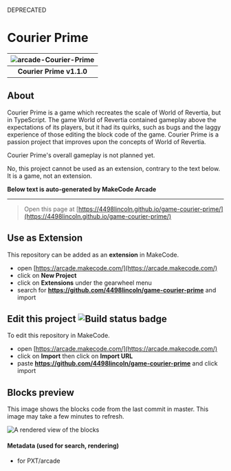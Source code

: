 DEPRECATED

# Courier Prime
| ![arcade-Courier-Prime](https://user-images.githubusercontent.com/49529648/152655061-72a1a339-0b71-4817-9b46-ab5bea41e461.png) |
| :--: |
| **Courier Prime v1.1.0** |

## About
Courier Prime is a game which recreates the scale of World of Revertia, but in TypeScript. The game World of Revertia contained gameplay above the expectations of its players, but it had its quirks, such as bugs and the laggy experience of those editing the block code of the game. Courier Prime is a passion project that improves upon the concepts of World of Revertia.

Courier Prime's overall gameplay is not planned yet.

No, this project cannot be used as an extension, contrary to the text below. It is a game, not an extension.

**Below text is auto-generated by MakeCode Arcade**

---

> Open this page at [https://4498lincoln.github.io/game-courier-prime/](https://4498lincoln.github.io/game-courier-prime/)

## Use as Extension

This repository can be added as an **extension** in MakeCode.

* open [https://arcade.makecode.com/](https://arcade.makecode.com/)
* click on **New Project**
* click on **Extensions** under the gearwheel menu
* search for **https://github.com/4498lincoln/game-courier-prime** and import

## Edit this project ![Build status badge](https://github.com/4498lincoln/game-courier-prime/workflows/MakeCode/badge.svg)

To edit this repository in MakeCode.

* open [https://arcade.makecode.com/](https://arcade.makecode.com/)
* click on **Import** then click on **Import URL**
* paste **https://github.com/4498lincoln/game-courier-prime** and click import

## Blocks preview

This image shows the blocks code from the last commit in master.
This image may take a few minutes to refresh.

![A rendered view of the blocks](https://github.com/4498lincoln/game-courier-prime/raw/master/.github/makecode/blocks.png)

#### Metadata (used for search, rendering)

* for PXT/arcade
<script src="https://makecode.com/gh-pages-embed.js"></script><script>makeCodeRender("{{ site.makecode.home_url }}", "{{ site.github.owner_name }}/{{ site.github.repository_name }}");</script>
